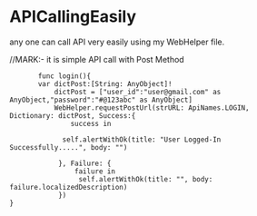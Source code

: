 # APICallingEasily
any one can call API very easily using my WebHelper file.


//MARK:- it is simple API call with Post Method
   
           func login(){
           var dictPost:[String: AnyObject]!
               dictPost = ["user_id":"user@gmail.com" as AnyObject,"password":"#@123abc" as AnyObject]
               WebHelper.requestPostUrl(strURL: ApiNames.LOGIN, Dictionary: dictPost, Success:{
                   success in
                
                 self.alertWithOk(title: "User Logged-In Successfully.....", body: "")
                
                }, Failure: {
                    failure in
                     self.alertWithOk(title: "", body: failure.localizedDescription)
                })
    }
